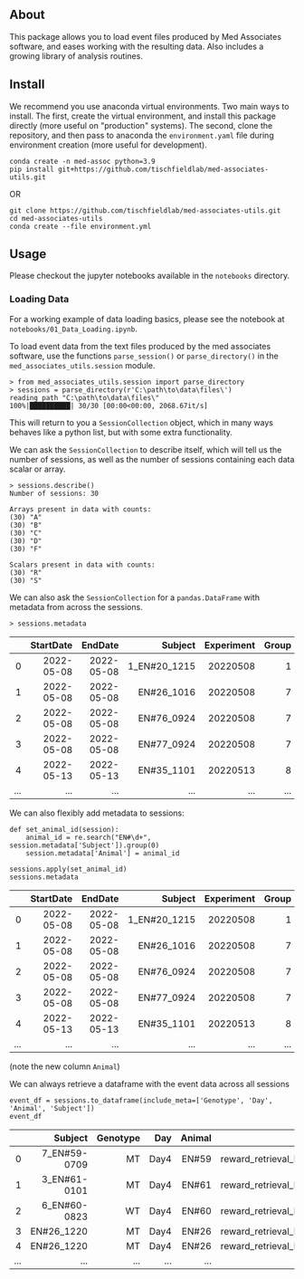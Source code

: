 ## About
This package allows you to load event files produced by Med Associates software, and eases working with the resulting data. Also includes a growing library of analysis routines.

## Install
We recommend you use anaconda virtual environments. Two main ways to install. The first, create the virtual environment, and install this package directly (more useful on "production" systems). The second, clone the repository, and then pass to anaconda the `environment.yaml` file during environment creation (more useful for development).
```
conda create -n med-assoc python=3.9
pip install git+https://github.com/tischfieldlab/med-associates-utils.git
```
OR
```
git clone https://github.com/tischfieldlab/med-associates-utils.git
cd med-associates-utils
conda create --file environment.yml
```

## Usage
Please checkout the jupyter notebooks available in the `notebooks` directory.

### Loading Data
For a working example of data loading basics, please see the notebook at `notebooks/01_Data_Loading.ipynb`.

To load event data from the text files produced by the med associates software, use the functions `parse_session()` or `parse_directory()` in the `med_associates_utils.session` module.
```
> from med_associates_utils.session import parse_directory
> sessions = parse_directory(r'C:\path\to\data\files\')
reading path "C:\path\to\data\files\"
100%|██████████| 30/30 [00:00<00:00, 2068.67it/s]
```
This will return to you a `SessionCollection` object, which in many ways behaves like a python list, but with some extra functionality.

We can ask the `SessionCollection` to describe itself, which will tell us the number of sessions, as well as the number of sessions containing each data scalar or array.
```
> sessions.describe()
Number of sessions: 30

Arrays present in data with counts:
(30) "A"
(30) "B"
(30) "C"
(30) "D"
(30) "F"

Scalars present in data with counts:
(30) "R"
(30) "S"
```

We can also ask the `SessionCollection` for a `pandas.DataFrame` with metadata from across the sessions.
```
> sessions.metadata
```
|     |  StartDate |    EndDate |      Subject | Experiment | Group | Box | StartTime |       StartDateTime |  EndTime | MSN |
|----:|-----------:|-----------:|-------------:|-----------:|------:|----:|----------:|--------------------:|---------:|----:|
|   0 | 2022-05-08 | 2022-05-08 | 1_EN#20_1215 |   20220508 |     1 |   4 |  07:16:07 | 2022-05-08 07:16:07 | 08:46:25 | CRF |
|   1 | 2022-05-08 | 2022-05-08 |   EN#26_1016 |   20220508 |     7 |   4 |  17:41:51 | 2022-05-08 17:41:51 | 19:11:59 | CRF |
|   2 | 2022-05-08 | 2022-05-08 |   EN#76_0924 |   20220508 |     7 |   1 |  17:41:21 | 2022-05-08 17:41:21 | 19:11:54 | CRF |
|   3 | 2022-05-08 | 2022-05-08 |   EN#77_0924 |   20220508 |     7 |   2 |  17:41:27 | 2022-05-08 17:41:27 | 19:11:56 | CRF |
|   4 | 2022-05-13 | 2022-05-13 |   EN#35_1101 |   20220513 |     8 |   2 |  12:58:24 | 2022-05-13 12:58:24 | 13:54:32 | CRF |
| ... |        ... |        ... |          ... |        ... |   ... | ... |       ... |                 ... |      ... | ... |

We can also flexibly add metadata to sessions:
```
def set_animal_id(session):
    animal_id = re.search("EN#\d+", session.metadata['Subject']).group(0)
    session.metadata['Animal'] = animal_id

sessions.apply(set_animal_id)
sessions.metadata
```
|     |  StartDate |    EndDate |      Subject | Experiment | Group | Box | StartTime |       StartDateTime |  EndTime | MSN | Animal |
|----:|-----------:|-----------:|-------------:|-----------:|------:|----:|----------:|--------------------:|---------:|----:|-------:|
|   0 | 2022-05-08 | 2022-05-08 | 1_EN#20_1215 |   20220508 |     1 |   4 |  07:16:07 | 2022-05-08 07:16:07 | 08:46:25 | CRF |  EN#20 |
|   1 | 2022-05-08 | 2022-05-08 |   EN#26_1016 |   20220508 |     7 |   4 |  17:41:51 | 2022-05-08 17:41:51 | 19:11:59 | CRF |  EN#26 |
|   2 | 2022-05-08 | 2022-05-08 |   EN#76_0924 |   20220508 |     7 |   1 |  17:41:21 | 2022-05-08 17:41:21 | 19:11:54 | CRF |  EN#76 |
|   3 | 2022-05-08 | 2022-05-08 |   EN#77_0924 |   20220508 |     7 |   2 |  17:41:27 | 2022-05-08 17:41:27 | 19:11:56 | CRF |  EN#77 |
|   4 | 2022-05-13 | 2022-05-13 |   EN#35_1101 |   20220513 |     8 |   2 |  12:58:24 | 2022-05-13 12:58:24 | 13:54:32 | CRF |  EN#35 |
| ... |        ... |        ... |          ... |        ... |   ... | ... |       ... |                 ... |      ... | ... |    ... |

(note the new column `Animal`)


We can always retrieve a dataframe with the event data across all sessions
```
event_df = sessions.to_dataframe(include_meta=['Genotype', 'Day', 'Animal', 'Subject'])
event_df
```
|     |      Subject | Genotype |  Day | Animal |                    event | time |
|----:|-------------:|---------:|-----:|-------:|-------------------------:|-----:|
|   0 | 7_EN#59-0709 |       MT | Day4 |  EN#59 | reward_retrieval_latency | 1.39 |
|   1 | 3_EN#61-0101 |       MT | Day4 |  EN#61 | reward_retrieval_latency | 1.44 |
|   2 | 6_EN#60-0823 |       WT | Day4 |  EN#60 | reward_retrieval_latency | 1.45 |
|   3 |   EN#26_1220 |       MT | Day4 |  EN#26 | reward_retrieval_latency | 1.46 |
|   4 |   EN#26_1220 |       MT | Day4 |  EN#26 | reward_retrieval_latency | 1.48 |
| ... |          ... |      ... |  ... |    ... |                      ... |  ... |